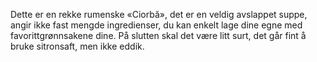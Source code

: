 Dette er en rekke rumenske «Ciorbă», det er en veldig avslappet suppe, angir ikke fast mengde ingredienser, du kan enkelt lage dine egne med favorittgrønnsakene dine. På slutten skal det være litt surt, det går fint å bruke sitronsaft, men ikke eddik.